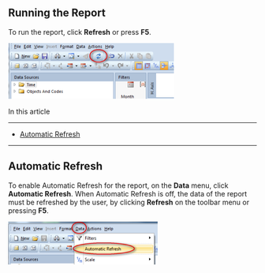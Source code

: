 ## Running the Report

To run the report, click **Refresh** or press **F5**.

![ID2A84FC5BC875451B.ID7F99B2D5573B4DCC.png](media/ID2A84FC5BC875451B.ID7F99B2D5573B4DCC.png)

In this article

* * *

*   [Automatic Refresh](#automatic-refresh)

* * *

## Automatic Refresh

To enable Automatic Refresh for the report, on the **Data** menu, click **Automatic Refresh**. When Automatic Refresh is off, the data of the report must be refreshed by the user, by clicking **Refresh** on the toolbar menu or pressing **F5**.

![ID161B3A3D046E4A5D.IDB2736A3FC49D40CA.png](media/ID161B3A3D046E4A5D.IDB2736A3FC49D40CA.png)


